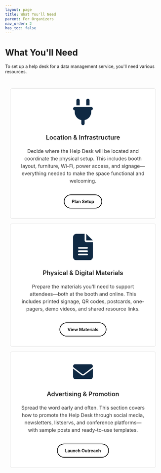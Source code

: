 ```yaml
---
layout: page
title: What You'll Need
parent: For Organizers
nav_order: 2
has_toc: false
---
```


# What You'll Need

To set up a help desk for a data management service, you'll need various resources.

<div class="icon-cards__cards-wrapper">
  <div class="icon-cards__card">
    <div class="icon-cards__card-heading-icon-text-wrapper">
      <div class="icon-cards__card-icon-wrapper">
        <svg class="icon-cards__card-icon" style="fill:#0f2943;" xmlns="http://www.w3.org/2000/svg" viewBox="0 0 384 512"><!--!Font Awesome Free 6.7.2 by @fontawesome - https://fontawesome.com License - https://fontawesome.com/license/free Copyright 2025 Fonticons, Inc.--><path d="M96 0C78.3 0 64 14.3 64 32l0 96 64 0 0-96c0-17.7-14.3-32-32-32zM288 0c-17.7 0-32 14.3-32 32l0 96 64 0 0-96c0-17.7-14.3-32-32-32zM32 160c-17.7 0-32 14.3-32 32s14.3 32 32 32l0 32c0 77.4 55 142 128 156.8l0 67.2c0 17.7 14.3 32 32 32s32-14.3 32-32l0-67.2C297 398 352 333.4 352 256l0-32c17.7 0 32-14.3 32-32s-14.3-32-32-32L32 160z"/></svg>
      </div>
      <div class="icon-cards__card-heading-wrapper">
        <h3 class="icon-cards__card-heading">Location & Infrastructure</h3>
      </div>
      <div class="icon-cards__card-text-content">
        <p>Decide where the Help Desk will be located and coordinate the physical setup. This includes booth layout, furniture, Wi-Fi, power access, and signage—everything needed to make the space functional and welcoming.</p>
      </div>
    </div>
    <div class="icon-cards__button-wrapper">
      <span class="icon-cards__card-button">Plan Setup</span>
    </div>
    <a href="{{ site.baseurl }}docs/for_organizers/what_you_need/location_and_infrastructure" class="icon-cards__card-anchor"></a>
  </div>

  <div class="icon-cards__card">
    <div class="icon-cards__card-heading-icon-text-wrapper">
      <div class="icon-cards__card-icon-wrapper">
        <svg class="icon-cards__card-icon" style="fill:#0f2943;" xmlns="http://www.w3.org/2000/svg" viewBox="0 0 384 512"><!--!Font Awesome Free 6.7.2 by @fontawesome - https://fontawesome.com License - https://fontawesome.com/license/free Copyright 2025 Fonticons, Inc.--><path d="M64 0C28.7 0 0 28.7 0 64L0 448c0 35.3 28.7 64 64 64l256 0c35.3 0 64-28.7 64-64l0-288-128 0c-17.7 0-32-14.3-32-32L224 0 64 0zM256 0l0 128 128 0L256 0zM112 256l160 0c8.8 0 16 7.2 16 16s-7.2 16-16 16l-160 0c-8.8 0-16-7.2-16-16s7.2-16 16-16zm0 64l160 0c8.8 0 16 7.2 16 16s-7.2 16-16 16l-160 0c-8.8 0-16-7.2-16-16s7.2-16 16-16zm0 64l160 0c8.8 0 16 7.2 16 16s-7.2 16-16 16l-160 0c-8.8 0-16-7.2-16-16s7.2-16 16-16z"/></svg>
      </div>
      <div class="icon-cards__card-heading-wrapper">
        <h3 class="icon-cards__card-heading">Physical & Digital Materials</h3>
      </div>
      <div class="icon-cards__card-text-content">
        <p>Prepare the materials you'll need to support attendees—both at the booth and online. This includes printed signage, QR codes, postcards, one-pagers, demo videos, and shared resource links.</p>
      </div>
    </div>
    <div class="icon-cards__button-wrapper">
      <span class="icon-cards__card-button">View Materials</span>
    </div>
    <a href="{{ site.baseurl }}docs/for_organizers/what_you_need/physical_materials" class="icon-cards__card-anchor"></a>
  </div>

  <div class="icon-cards__card">
    <div class="icon-cards__card-heading-icon-text-wrapper">
      <div class="icon-cards__card-icon-wrapper">
        <svg class="icon-cards__card-icon" style="fill:#0f2943;" xmlns="http://www.w3.org/2000/svg" viewBox="0 0 512 512"><!--!Font Awesome Free 6.7.2 by @fontawesome - https://fontawesome.com License - https://fontawesome.com/license/free Copyright 2025 Fonticons, Inc.--><path d="M48 64C21.5 64 0 85.5 0 112c0 15.1 7.1 29.3 19.2 38.4L236.8 313.6c11.4 8.5 27 8.5 38.4 0L492.8 150.4c12.1-9.1 19.2-23.3 19.2-38.4c0-26.5-21.5-48-48-48L48 64zM0 176L0 384c0 35.3 28.7 64 64 64l384 0c35.3 0 64-28.7 64-64l0-208L294.4 339.2c-22.8 17.1-54 17.1-76.8 0L0 176z"/></svg>
      </div>
      <div class="icon-cards__card-heading-wrapper">
        <h3 class="icon-cards__card-heading">Advertising & Promotion</h3>
      </div>
      <div class="icon-cards__card-text-content">
        <p>Spread the word early and often. This section covers how to promote the Help Desk through social media, newsletters, listservs, and conference platforms—with sample posts and ready-to-use templates.</p>
      </div>
    </div>
    <div class="icon-cards__button-wrapper">
      <span class="icon-cards__card-button">Launch Outreach</span>
    </div>
    <a href="{{ site.baseurl }}docs/for_organizers/what_you_need/advertising" class="icon-cards__card-anchor"></a>
  </div>
</div>

<style>
/* Container wrapper for all cards */
.icon-cards__cards-wrapper {
  display: flex;
  flex-wrap: wrap;
  justify-content: center;
  gap: 1rem;
  padding: 2rem 1rem;
}

.icon-cards__card {
  position: relative;
  padding: 2rem;
  max-width: 450px;
  margin: 0 auto;
  text-align: center;
  background-color: #fff;
  border: 1px solid #ddd;
  border-radius: 6px;
  transition: all 0.3s ease;
  overflow: hidden;
  flex: 1 1 350px;
}

/* Pseudo-element for dashed border */
.icon-cards__card::before {
  content: '';
  position: absolute;
  top: 0;
  left: 0;
  width: 100%;
  height: 100%;
  pointer-events: none;
  border-radius: 6px;
  z-index: 1;
  opacity: 0;
  transition: opacity 0.2s ease;

  /* Simulated dashed border using gradients on all 4 sides */
  background:
    repeating-linear-gradient(to right, #ddd 0, #ddd 20px, transparent 20px, transparent 40px),  /* top */
    repeating-linear-gradient(to bottom, #ddd 0, #ddd 20px, transparent 20px, transparent 40px), /* right */
    repeating-linear-gradient(to right, #ddd 0, #ddd 20px, transparent 20px, transparent 40px),  /* bottom */
    repeating-linear-gradient(to bottom, #ddd 0, #ddd 20px, transparent 20px, transparent 40px); /* left */
  
  background-repeat: no-repeat;
  background-size: 100% 1px, 1px 100%, 100% 1px, 1px 100%;
  background-position: top left, top right, bottom left, top left;
}

/* Hover state: hide original border, show dashed overlay */
.icon-cards__card:hover {
  border-color: transparent;
  cursor: pointer;
}

.icon-cards__card:hover::before {
  opacity: 1;
}

/* Icon */
.icon-cards__card-icon-wrapper {
  margin-bottom: 1rem;
}

.icon-cards__card-icon {
  width: 64px;
  height: auto;
}

/* Heading */
.icon-cards__card-heading-wrapper {
  margin-bottom: 1rem;
}

.icon-cards__card-heading {
  font-size: 1.25rem;
  font-weight: 600;
  color: #222;
}

/* Text content */
.icon-cards__card-text-content p {
  font-size: 1rem;
  color: #333;
  line-height: 1.5;
  margin-bottom: 2rem;
}

/* Button wrapper */
.icon-cards__button-wrapper {
  display: flex;
  justify-content: center;
}

/* Default button style: white with black text */
.icon-cards__card-button {
  display: inline-block;
  padding: 0.75rem 1.5rem;
  border-radius: 999px;
  font-weight: 600;
  background-color: #fff;
  color: #000;
  border: 2px solid #000;
  text-align: center;
  transition: background-color 0.3s ease, color 0.3s ease, border 0.3s ease;
}

/* Button style when the card is hovered */
.icon-cards__card:hover .icon-cards__card-button {
  background-color: #e66025;
  color: #fff;
  border: 2px solid #e66025;
  cursor: pointer;
}

.icon-cards__card-anchor {
  position: absolute;
  inset: 0;
}

</style>